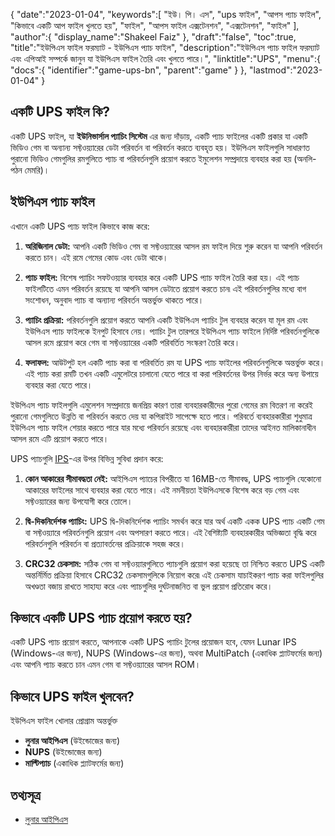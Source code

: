 {
   "date":"2023-01-04",
   "keywords":[
"ইউ। পি। এস",
"ups ফাইল",
"আপস প্যাচ ফাইল",
"কিভাবে একটি আপ ফাইল খুলতে হয়",
"ফাইল",
"আপস ফাইল এক্সটেনশন",
"এক্সটেনশন",
"ফাইল"
],
   "author":{
      "display_name":"Shakeel Faiz"
},
   "draft":"false",
   "toc":true,
   "title":"ইউপিএস ফাইল ফরম্যাট - ইউপিএস প্যাচ ফাইল",
   "description":"ইউপিএস প্যাচ ফাইল ফরম্যাট এবং এপিআই সম্পর্কে জানুন যা ইউপিএস ফাইল তৈরি এবং খুলতে পারে।",
   "linktitle":"UPS",
   "menu":{
      "docs":{
         "identifier":"game-ups-bn",
         "parent":"game"
}
},
   "lastmod":"2023-01-04"
}

## একটি UPS ফাইল কি?

একটি UPS ফাইল, যা **ইউনিভার্সাল প্যাচিং সিস্টেম** এর জন্য দাঁড়ায়, একটি প্যাচ ফাইলের একটি প্রকার যা একটি ভিডিও গেম বা অন্যান্য সফ্টওয়্যারের ডেটা পরিবর্তন বা পরিবর্তন করতে ব্যবহৃত হয়। ইউপিএস ফাইলগুলি সাধারণত পুরানো ভিডিও গেমগুলির রমগুলিতে প্যাচ বা পরিবর্তনগুলি প্রয়োগ করতে ইমুলেশন সম্প্রদায়ে ব্যবহার করা হয় (অনলি-পঠন মেমরি)।

## ইউপিএস প্যাচ ফাইল

এখানে একটি UPS প্যাচ ফাইল কিভাবে কাজ করে:

1.  **অরিজিনাল ডেটা:** আপনি একটি ভিডিও গেম বা সফ্টওয়্যারের আসল রম ফাইল দিয়ে শুরু করেন যা আপনি পরিবর্তন করতে চান। এই রমে গেমের কোড এবং ডেটা থাকে।
    
2.  **প্যাচ ফাইল:** বিশেষ প্যাচিং সফটওয়্যার ব্যবহার করে একটি UPS প্যাচ ফাইল তৈরি করা হয়। এই প্যাচ ফাইলটিতে এমন পরিবর্তন রয়েছে যা আপনি আসল ডেটাতে প্রয়োগ করতে চান৷ এই পরিবর্তনগুলির মধ্যে বাগ সংশোধন, অনুবাদ প্যাচ বা অন্যান্য পরিবর্তন অন্তর্ভুক্ত থাকতে পারে।
    
3.  **প্যাচিং প্রক্রিয়া:** পরিবর্তনগুলি প্রয়োগ করতে আপনি একটি ইউপিএস প্যাচিং টুল ব্যবহার করেন যা মূল রম এবং ইউপিএস প্যাচ ফাইলকে ইনপুট হিসাবে নেয়। প্যাচিং টুল তারপরে ইউপিএস প্যাচ ফাইলে নির্দিষ্ট পরিবর্তনগুলিকে আসল রমে প্রয়োগ করে গেম বা সফ্টওয়্যারের একটি পরিবর্তিত সংস্করণ তৈরি করে।
    
4.  **ফলাফল:** আউটপুট হল একটি প্যাচ করা বা পরিবর্তিত রম যা UPS প্যাচ ফাইলের পরিবর্তনগুলিকে অন্তর্ভুক্ত করে। এই প্যাচ করা রমটি তখন একটি এমুলেটরে চালানো যেতে পারে বা করা পরিবর্তনের উপর নির্ভর করে অন্য উপায়ে ব্যবহার করা যেতে পারে।
    

ইউপিএস প্যাচ ফাইলগুলি এমুলেশন সম্প্রদায়ে জনপ্রিয় কারণ তারা ব্যবহারকারীদের পুরো গেমের রম বিতরণ না করেই পুরানো গেমগুলিতে উন্নতি বা পরিবর্তন করতে দেয় যা কপিরাইট সাপেক্ষে হতে পারে। পরিবর্তে ব্যবহারকারীরা শুধুমাত্র ইউপিএস প্যাচ ফাইল শেয়ার করতে পারে যার মধ্যে পরিবর্তন রয়েছে এবং ব্যবহারকারীরা তাদের আইনত মালিকানাধীন আসল রমে এটি প্রয়োগ করতে পারে।

UPS প্যাচগুলি [IPS](/game/ips/)-এর উপর বিভিন্ন সুবিধা প্রদান করে:

1.  **কোন আকারের সীমাবদ্ধতা নেই:** আইপিএস প্যাচের বিপরীতে যা 16MB-তে সীমাবদ্ধ, UPS প্যাচগুলি যেকোনো আকারের ফাইলের সাথে ব্যবহার করা যেতে পারে। এই নমনীয়তা ইউপিএসকে বিশেষ করে বড় গেম এবং সফ্টওয়্যারের জন্য উপযোগী করে তোলে।
    
2.  **দ্বি-দিকনির্দেশক প্যাচিং:** UPS দ্বি-দিকনির্দেশক প্যাচিং সমর্থন করে যার অর্থ একটি একক UPS প্যাচ একটি গেম বা সফ্টওয়্যারে পরিবর্তনগুলি প্রয়োগ এবং অপসারণ করতে পারে। এই বৈশিষ্ট্যটি ব্যবহারকারীর অভিজ্ঞতা বৃদ্ধি করে পরিবর্তনগুলি পরিবর্তন বা প্রত্যাবর্তনের প্রক্রিয়াকে সহজ করে।
    
3.  **CRC32 চেকসাম:** সঠিক গেম বা সফ্টওয়্যারগুলিতে প্যাচগুলি প্রয়োগ করা হয়েছে তা নিশ্চিত করতে UPS একটি অন্তর্নির্মিত প্রক্রিয়া হিসাবে CRC32 চেকসামগুলিকে নিয়োগ করে৷ এই চেকসাম যাচাইকরণ প্যাচ করা ফাইলগুলির অখণ্ডতা বজায় রাখতে সাহায্য করে এবং প্যাচগুলির দুর্ঘটনাজনিত বা ভুল প্রয়োগ প্রতিরোধ করে।

## কিভাবে একটি UPS প্যাচ প্রয়োগ করতে হয়?

একটি UPS প্যাচ প্রয়োগ করতে, আপনাকে একটি UPS প্যাচিং টুলের প্রয়োজন হবে, যেমন Lunar IPS (Windows-এর জন্য), NUPS (Windows-এর জন্য), অথবা MultiPatch (একাধিক প্ল্যাটফর্মের জন্য) এবং আপনি প্যাচ করতে চান এমন গেম বা সফ্টওয়্যারের আসল ROM।

## কিভাবে UPS ফাইল খুলবেন?

ইউপিএস ফাইল খোলার প্রোগ্রাম অন্তর্ভুক্ত

- **লুনার আইপিএস** (উইন্ডোজের জন্য)
- **NUPS** (উইন্ডোজের জন্য)
- **মাল্টিপ্যাচ** (একাধিক প্ল্যাটফর্মের জন্য)

## তথ্যসূত্র
* [লুনার আইপিএস](https://www.romhacking.net/utilities/240/)


